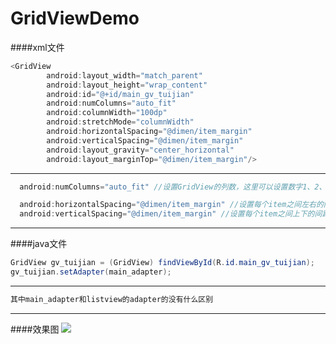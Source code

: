 # GridViewDemo
####xml文件
```java
<GridView
        android:layout_width="match_parent"
        android:layout_height="wrap_content"
        android:id="@+id/main_gv_tuijian"
        android:numColumns="auto_fit"
        android:columnWidth="100dp"
        android:stretchMode="columnWidth"
        android:horizontalSpacing="@dimen/item_margin"
        android:verticalSpacing="@dimen/item_margin"
        android:layout_gravity="center_horizontal"
        android:layout_marginTop="@dimen/item_margin"/>
```
***
```java
  android:numColumns="auto_fit" //设置GridView的列数，这里可以设置数字1、2、3、...或者设置它自适应auto_fit
```
```java
  android:horizontalSpacing="@dimen/item_margin" //设置每个item之间左右的间距
  android:verticalSpacing="@dimen/item_margin" //设置每个item之间上下的间距
```
***
####java文件
```java
GridView gv_tuijian = (GridView) findViewById(R.id.main_gv_tuijian);
gv_tuijian.setAdapter(main_adapter);
```
***
```java
其中main_adapter和listview的adapter的没有什么区别
```
***
####效果图
![](https://github.com/dodola/PinterestLikeAdapterView/raw/master/01.png)


